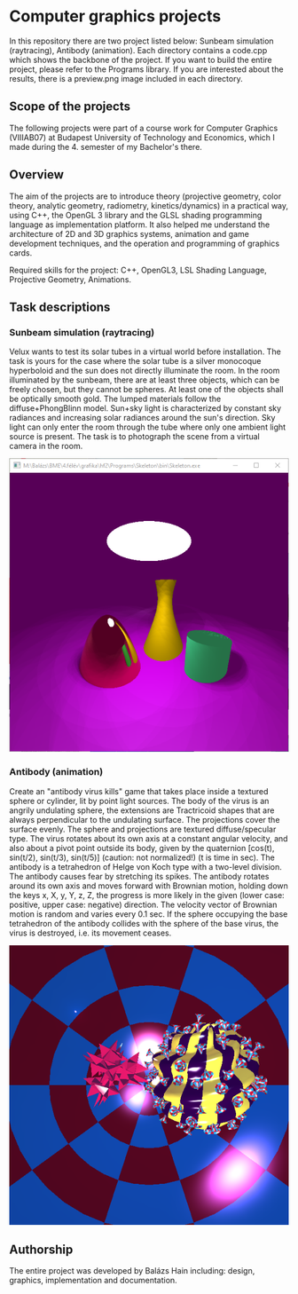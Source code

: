 # Computer graphics projects
In this repository there are two project listed below: Sunbeam simulation (raytracing), Antibody (animation). 
Each directory contains a code.cpp which shows the backbone of the project. If you want to build the entire project, please refer to the Programs library.
If you are interested about the results, there is a preview.png image included in each directory.

## Scope of the projects 
The following projects were part of a course work for Computer Graphics (VIIIAB07) at Budapest University of Technology and Economics, which I made during the 4. semester of my Bachelor's there.
 
## Overview
The aim of the projects are to introduce theory (projective geometry, color theory, analytic geometry, radiometry, kinetics/dynamics) in a practical way, using C++, the OpenGL 3 library and the GLSL shading programming language as implementation platform. It also helped me understand the architecture of 2D and 3D graphics systems, animation and game development techniques, and the operation and programming of graphics cards.

Required skills for the project: C++, OpenGL3, LSL Shading Language, Projective Geometry, Animations.

## Task descriptions
### Sunbeam simulation (raytracing)
Velux wants to test its solar tubes in a virtual world before installation. The task is yours for the case where the solar tube is a silver monocoque hyperboloid and the sun does not directly illuminate the room. In the room illuminated by the sunbeam, there are at least three objects, which can be freely chosen, but they cannot be spheres. At least one of the objects shall be optically smooth gold. The lumped materials follow the diffuse+PhongBlinn model. Sun+sky light is characterized by constant sky radiances and increasing solar radiances around the sun's direction. Sky light can only enter the room through the tube where only one ambient light source is present. The task is to photograph the scene from a virtual camera in the room.

![Sunbeam Simulator task preview](https://github.com/hainbalazs/bme-computer-graphics/blob/main/sunbeam-simulator/preview.png?raw=true)

### Antibody (animation)
Create an "antibody virus kills" game that takes place inside a textured sphere or cylinder, lit by point light sources. The body of the virus is an angrily undulating sphere, the extensions are Tractricoid shapes that are always perpendicular to the undulating surface. The projections cover the surface evenly. The sphere and projections are textured diffuse/specular type. The virus rotates about its own axis at a constant angular velocity, and also about a pivot point outside its body, given by the quaternion [cos(t), sin(t/2), sin(t/3), sin(t/5)] (caution: not normalized!) (t is time in sec). The antibody is a tetrahedron of Helge von Koch type with a two-level division. The antibody causes fear by stretching its spikes. The antibody rotates around its own axis and moves forward with Brownian motion, holding down the keys x, X, y, Y, z, Z, the progress is more likely in the given (lower case: positive, upper case: negative) direction. The velocity vector of Brownian motion is random and varies every 0.1 sec. If the sphere occupying the base tetrahedron of the antibody collides with the sphere of the base virus, the virus is destroyed, i.e. its movement ceases.

![Antibody task preview](https://github.com/hainbalazs/bme-computer-graphics/blob/main/antibody/preview.png?raw=true)

## Authorship
The entire project was developed by Balázs Hain including: design, graphics, implementation and documentation.